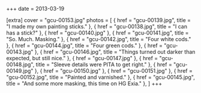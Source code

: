 +++
date = 2013-03-19

[extra]
cover = "gcu-00153.jpg"
photos = [
{ href = "gcu-00139.jpg", title = "I made my own painting sticks." },
{ href = "gcu-00138.jpg", title = "I can has a stick?" },
{ href = "gcu-00140.jpg" },
{ href = "gcu-00141.jpg", title = "So. Much. Masking." },
{ href = "gcu-00142.jpg", title = "Four white cods." },
{ href = "gcu-00144.jpg", title = "Four green cods." },
{ href = "gcu-00143.jpg" },
{ href = "gcu-00146.jpg", title = "Things turned out darker than expected, but still nice." },
{ href = "gcu-00147.jpg" },
{ href = "gcu-00148.jpg", title = "Sleeve details were PITA to get right." },
{ href = "gcu-00149.jpg" },
{ href = "gcu-00150.jpg" },
{ href = "gcu-00151.jpg" },
{ href = "gcu-00152.jpg", title = "Painted and varnished." },
{ href = "gcu-00145.jpg", title = "And some more masking, this time on HG Exia." },
]
+++